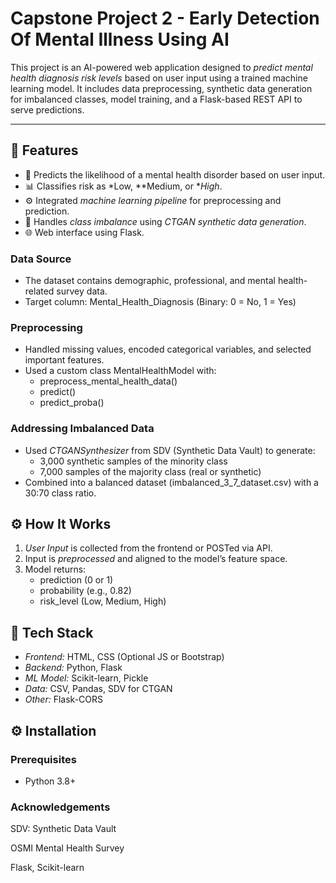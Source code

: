 # Capstone Project 2 - Early Detection Of Mental Illness Using AI
This project is an AI-powered web application designed to *predict mental health diagnosis risk levels* based on user input using a trained machine learning model. It includes data preprocessing, synthetic data generation for imbalanced classes, model training, and a Flask-based REST API to serve predictions.

---

## 🚀 Features

- 🧪 Predicts the likelihood of a mental health disorder based on user input.
- 📊 Classifies risk as *Low, **Medium, or **High*.
- ⚙️ Integrated *machine learning pipeline* for preprocessing and prediction.
- 🔁 Handles *class imbalance* using *CTGAN synthetic data generation*.
- 🌐 Web interface using Flask.

### Data Source
- The dataset contains demographic, professional, and mental health-related survey data.
- Target column: Mental_Health_Diagnosis (Binary: 0 = No, 1 = Yes)

### Preprocessing
- Handled missing values, encoded categorical variables, and selected important features.
- Used a custom class MentalHealthModel with:
  - preprocess_mental_health_data()
  - predict()
  - predict_proba()

### Addressing Imbalanced Data
- Used *CTGANSynthesizer* from SDV (Synthetic Data Vault) to generate:
  - 3,000 synthetic samples of the minority class
  - 7,000 samples of the majority class (real or synthetic)
- Combined into a balanced dataset (imbalanced_3_7_dataset.csv) with a 30:70 class ratio.

## ⚙️ How It Works
1. *User Input* is collected from the frontend or POSTed via API.
2. Input is *preprocessed* and aligned to the model’s feature space.
3. Model returns:
   - prediction (0 or 1)
   - probability (e.g., 0.82)
   - risk_level (Low, Medium, High)

## 🧰 Tech Stack
- *Frontend:* HTML, CSS (Optional JS or Bootstrap)
- *Backend:* Python, Flask
- *ML Model:* Scikit-learn, Pickle
- *Data:* CSV, Pandas, SDV for CTGAN
- *Other:* Flask-CORS

## ⚙️ Installation

### Prerequisites
- Python 3.8+

### Acknowledgements
SDV: Synthetic Data Vault

OSMI Mental Health Survey

Flask, Scikit-learn

